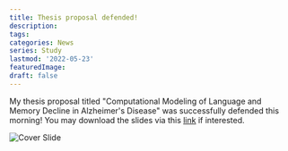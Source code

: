```yaml
---
title: Thesis proposal defended!
description:
tags: 
categories: News
series: Study
lastmod: '2022-05-23'
featuredImage: 
draft: false
---
```


<!--more-->

My thesis proposal titled "Computational Modeling of Language and Memory Decline in Alzheimer's Disease" was successfully defended this morning! You may download the slides via this [link](https://github.com/RuiHe1999/blog/raw/main/Files/20220523_Thesis_Proposal_Defense.pdf) if interested.

![Cover Slide](/Defense_cover_page.jpg)
